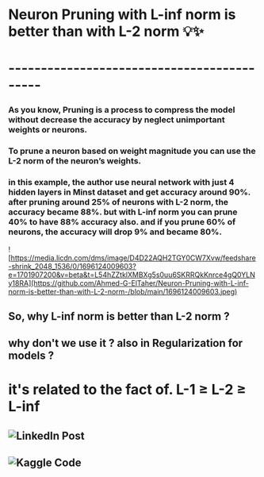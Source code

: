 # Neuron Pruning with L-inf norm is better than with L-2 norm 💡✨
# -------------------------------------------
### As you know, Pruning is a process to compress the model without decrease the accuracy by neglect unimportant weights or neurons.
### To prune a neuron based on weight magnitude you can use the L-2 norm of the neuron’s weights.

### in this example, the author use neural network with just 4 hidden layers in Minst dataset and get accuracy around 90%. after pruning around 25% of neurons with L-2 norm, the accuracy became 88%. but with L-inf norm you can prune 40% to have 88% accuracy also. and if you prune 60% of neurons, the accuracy will drop 9% and became 80%.
![https://media.licdn.com/dms/image/D4D22AQH2TGY0CW7Xvw/feedshare-shrink_2048_1536/0/1696124009603?e=1701907200&v=beta&t=L54hZZtklXMBXg5s0uu6SKRRQkKnrce4gQ0YLNy18RA](https://github.com/Ahmed-G-ElTaher/Neuron-Pruning-with-L-inf-norm-is-better-than-with-L-2-norm-/blob/main/1696124009603.jpeg)


## So, why L-inf norm is better than L-2 norm ?
## why don't we use it ? also in Regularization for models ?


# it's related to the fact of. L-1 ≥ L-2 ≥ L-inf

## ![LinkedIn Post](https://www.linkedin.com/feed/update/urn:li:activity:7114118115470282752?utm_source=share&utm_medium=member_desktop)
## ![Kaggle Code](https://www.kaggle.com/code/ahmedelkelany/pruning-a-neural-network)
